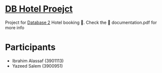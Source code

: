# [DB Hotel Proejct](/)

Project for [Database 2](/) Hotel booking 🏨.
Check the 📄 documentation.pdf for more info

# Participants

- Ibrahim Alassaf (3901113)
- Yazeed Salem (3900951)
